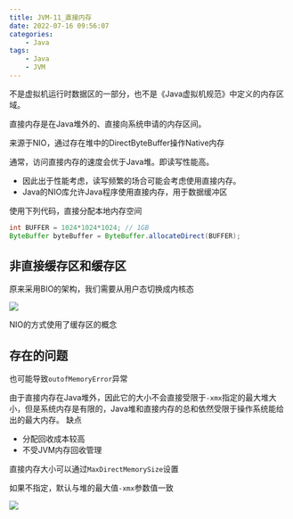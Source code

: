 ```yaml
---
title: JVM-11_直接内存
date: 2022-07-16 09:56:07
categories:
    - Java
tags: 
    - Java
    - JVM
---
```



不是虚拟机运行时数据区的一部分，也不是《Java虚拟机规范》中定义的内存区域。

直接内存是在Java堆外的、直接向系统申请的内存区间。

来源于NIO，通过存在堆中的DirectByteBuffer操作Native内存

通常，访问直接内存的速度会优于Java堆。即读写性能高。

- 因此出于性能考虑，读写频繁的场合可能会考虑使用直接内存。
- Java的NIO库允许Java程序使用直接内存，用于数据缓冲区

使用下列代码，直接分配本地内存空间

```java
int BUFFER = 1024*1024*1024; // 1GB
ByteBuffer byteBuffer = ByteBuffer.allocateDirect(BUFFER);
```


## 非直接缓存区和缓存区

原来采用BIO的架构，我们需要从用户态切换成内核态

<img src="image-20200709170907611.png">

NIO的方式使用了缓存区的概念

## 存在的问题

也可能导致`outofMemoryError`异常

由于直接内存在Java堆外，因此它的大小不会直接受限于`-xmx`指定的最大堆大小，但是系统内存是有限的，Java堆和直接内存的总和依然受限于操作系统能给出的最大内存。
缺点

- 分配回收成本较高
- 不受JVM内存回收管理

直接内存大小可以通过`MaxDirectMemorySize`设置

如果不指定，默认与堆的最大值`-xmx`参数值一致

<img src="image-2020070923064.png">

